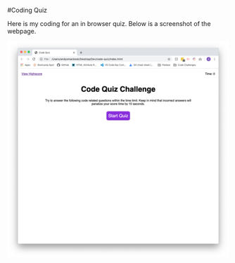 #Coding Quiz

Here is my coding for an in browser quiz. Below is a screenshot of the webpage.

![screenshot of the site](/assets/images/code-quiz-screenshot.png)

